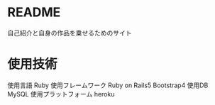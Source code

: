 # README
自己紹介と自身の作品を乗せるためのサイト

# 使用技術

使用言語
Ruby
使用フレームワーク
Ruby on Rails5
Bootstrap4
使用DB
MySQL
使用プラットフォーム
heroku
